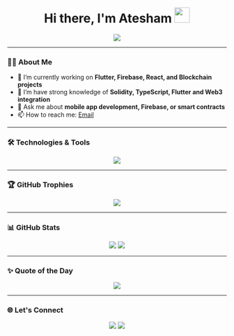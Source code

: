 <h1 align="center">Hi there, I'm Atesham <img src="https://media.giphy.com/media/hvRJCLFzcasrR4ia7z/giphy.gif" width="35px"></h1>

<p align="center">
  <img src="https://readme-typing-svg.herokuapp.com?font=Fira+Code&size=24&pause=1000&color=00FFCC&center=true&vCenter=true&width=435&lines=Flutter+%F0%9F%A6%84+%7C+Firebase+%E2%9A%A1%EF%B8%8F+%7C+React+%F0%9F%91%8D+%7C+Blockchain+Dev+%F0%9F%92%8E;Open+Source+Contributor+%F0%9F%94%A5+;Full-Stack+Developer+%F0%9F%A4%93;" />
</p>

---

### 👨‍💻 About Me

- 🔭 I’m currently working on **Flutter, Firebase, React, and Blockchain projects**
- 🌱 I’m have strong knowledge of **Solidity, TypeScript, Flutter and Web3 integration**
- 💬 Ask me about **mobile app development, Firebase, or smart contracts**
- 📫 How to reach me: [Email](mailto:ateshamali0@gmail.com) 
---

### 🛠️ Technologies & Tools

<p align="center">
  <img src="https://skillicons.dev/icons?i=flutter,firebase,react,typescript,html,css,js,java,python,git,github,vscode,soliddity" />
</p>

---

### 🏆 GitHub Trophies

<p align="center">
  <img src="https://github-profile-trophy.vercel.app/?username=Atesham&theme=algolia&no-frame=true&row=1&column=7" />
</p>

---

### 📊 GitHub Stats

<p align="center">
  <img src="https://github-readme-stats.vercel.app/api?username=Atesham&show_icons=true&theme=radical" />
  <img src="https://github-readme-streak-stats.herokuapp.com/?user=Atesham&theme=radical" />
</p>

---

### ✨ Quote of the Day

<p align="center">
  <img src="https://quotes-github-readme.vercel.app/api?type=horizontal&theme=radical" />
</p>

---

### 🌐 Let's Connect

<p align="center">
  <a href="mailto:ateshamali0@gmail.com"><img src="https://img.shields.io/badge/Email-red?logo=gmail&logoColor=white"></a>
  <a href="https://github.com/Atesham"><img src="https://img.shields.io/badge/GitHub-black?logo=github&logoColor=white"></a>
</p>
